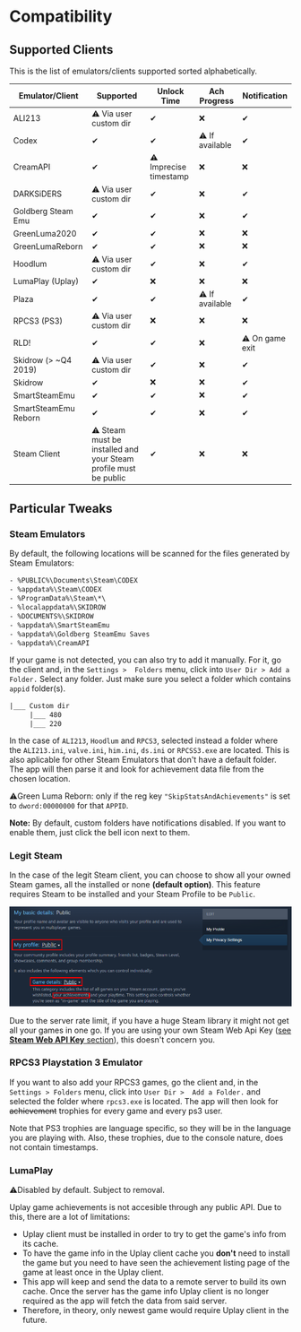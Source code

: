 # Compatibility

## Supported Clients

This is the list of emulators/clients supported sorted alphabetically.

|Emulator/Client|Supported|Unlock Time|Ach Progress|Notification|
|--------|---------|-----------|------------|------------|
| ALI213 | ⚠ Via user custom dir | ✔ | ❌ | ✔ |
| Codex | ✔ | ✔ | ⚠ If available | ✔ |
| CreamAPI | ✔ | ⚠ Imprecise timestamp | ❌ | ❌ |
| DARKSiDERS | ⚠ Via user custom dir| ✔ | ❌ | ✔ |
| Goldberg Steam Emu | ✔ | ✔ | ❌ | ✔ |
| GreenLuma2020 | ✔ | ✔ | ❌ | ❌ |
| GreenLumaReborn | ✔ | ✔ | ❌ | ❌ |
| Hoodlum | ⚠ Via user custom dir| ✔ | ❌ | ✔ |
| LumaPlay (Uplay) | ✔ | ❌ | ❌ | ❌ |
| Plaza | ✔ | ✔ | ⚠ If available | ✔ |
| RPCS3 (PS3) | ⚠ Via user custom dir | ❌ | ❌ | ❌ |
| RLD! | ✔ | ✔ | ❌ | ⚠ On game exit |
| Skidrow (> ~Q4 2019)| ⚠ Via user custom dir| ✔ | ❌ | ✔ |
| Skidrow | ✔ | ❌ | ❌ | ✔ |
| SmartSteamEmu | ✔ | ✔ | ❌ | ✔ |
| SmartSteamEmu Reborn | ✔ | ✔ | ❌ | ✔ |
| Steam Client | ⚠ Steam must be installed and your Steam profile must be public | ✔ | ❌ | ❌ |

## Particular Tweaks

### Steam Emulators

By default, the following locations will be scanned for the files generated by Steam Emulators:

```
- %PUBLIC%\Documents\Steam\CODEX
- %appdata%\Steam\CODEX
- %ProgramData%\Steam\*\
- %localappdata%\SKIDROW
- %DOCUMENTS%\SKIDROW
- %appdata%\SmartSteamEmu
- %appdata%\Goldberg SteamEmu Saves
- %appdata%\CreamAPI
```

If your game is not detected, you can also try to add it manually. For it, go the client and, in the `Settings > 
Folders` menu, click into `User Dir > Add a Folder.` Select any folder. Just make sure you select a folder which 
contains `appid` folder(s). 

 ```
 |___ Custom dir
      |___ 480 
      |___ 220 
 ```

In the case of `ALI213`, `Hoodlum` and `RPCS3`, selected instead a folder where the `ALI213.ini`, `valve.ini`, 
`him.ini`, `ds.ini` or `RPCSS3.exe` are located. This is also aplicable for other Steam Emulators that don't have a
default folder. The app will then parse it and look for achievement data file from the chosen location.
 
⚠️Green Luma Reborn: only if the reg key `"SkipStatsAndAchievements"` is set to `dword:00000000` for that `APPID`.

__Note:__ By default, custom folders have notifications disabled. If you want to enable them, just click the bell icon
next to them.

### Legit Steam

In the case of the legit Steam client, you can choose to show all your owned Steam games, all the installed or none 
__(default option)__. This feature requires Steam to be installed and your Steam Profile to be `Public`.

![](media/steam_privacy.png)

Due to the server rate limit, if you have a huge Steam library it might not get all your games in one go. If you are 
using your own Steam Web Api Key ([see **Steam Web API Key** section](TBD)), this doesn't concern you.

### RPCS3 Playstation 3 Emulator


If you want to also add your RPCS3 games, go the client and, in the `Settings > Folders` menu, click into `User Dir > 
Add a Folder.` and selected the folder where `rpcs3.exe` is located. The app will then look for ~~achievement~~ trophies 
for every game and every ps3 user. 


Note that PS3 trophies are language specific, so they will be in the language you are playing with. Also, these 
trophies, due to the console nature, does not contain timestamps.

### LumaPlay

⚠️Disabled by default. Subject to removal.

Uplay game achievements is not accesible through any public API. Due to this, there are a lot of limitations:

* Uplay client must be installed in order to try to get the game's info from its cache.
* To have the game info in the Uplay client cache you **don't** need to install the game but you need to have seen the 
achievement listing page of the game at least once in the Uplay client.
* This app will keep and send the data to a remote server to build its own cache. Once the server has the game info 
Uplay client is no longer required as the app will fetch the data from said server.
* Therefore, in theory, only newest game would require Uplay client in the future.

